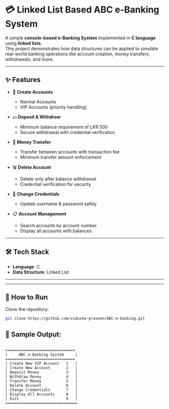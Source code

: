 # 💳 Linked List Based ABC e-Banking System

A simple **console-based e-Banking System** implemented in **C language** using **linked lists**.  
This project demonstrates how data structures can be applied to simulate real-world banking operations like account creation, money transfers, withdrawals, and more.

---

## ✨ Features

- 🔐 **Create Accounts**
  - Normal Accounts
  - VIP Accounts (priority handling)

- 💵 **Deposit & Withdraw**
  - Minimum balance requirement of LKR 500
  - Secure withdrawal with credential verification

- 🔄 **Money Transfer**
  - Transfer between accounts with transaction fee
  - Minimum transfer amount enforcement

- 🗑️ **Delete Account**
  - Delete only after balance withdrawal
  - Credential verification for security

- 🔑 **Change Credentials**
  - Update username & password safely

- 📋 **Account Management**
  - Search accounts by account number
  - Display all accounts with balances

---

## 🛠️ Tech Stack
- **Language**: C  
- **Data Structure**: Linked List  

---


---

## 🚀 How to Run

Clone the repository:
   ```bash
   git clone https://github.com/vidusha-praveen/ABC-e-banking.git
```
## 📸 Sample Output:

```

===============================
|     ABC e-Banking System     |
===============================
| Create New VIP Account   1   |
| Create New Account       2   |
| Deposit Money            3   |
| Withdraw Money           4   |
| Transfer Money           5   |
| Delete Account           6   |
| Change Credentials       7   |
| Display All Accounts     8   |
| Exit                     9   |
================================

